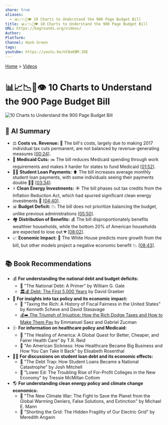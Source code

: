 ```yaml
---
share: true
aliases:
  - 📊📈📉📃👁️ 10 Charts to Understand the 900 Page Budget Bill
title: 📊📈📉📃👁️ 10 Charts to Understand the 900 Page Budget Bill
URL: https://bagrounds.org/videos/
Author: 
Platform: 
Channel: Hank Green
tags: 
youtube: https://youtu.be/UtBa6BM-2OE
---
```

[Home](../index.md) > [Videos](./index.md)  
# 📊📈📉📃👁️ 10 Charts to Understand the 900 Page Budget Bill  
![10 Charts to Understand the 900 Page Budget Bill](https://youtu.be/UtBa6BM-2OE)  
  
## 🤖 AI Summary  
* ⚖️ **Costs vs. Revenue:** 💸 The bill's costs, largely due to making 2017 individual tax cuts permanent, are not balanced by revenue-generating measures \[[00:24](http://www.youtube.com/watch?v=UtBa6BM-2OE&t=24)\].  
* 🏥 **Medicaid Cuts:** ✂️ The bill reduces Medicaid spending through work requirements and makes it harder for states to fund Medicaid \[[01:52](http://www.youtube.com/watch?v=UtBa6BM-2OE&t=112)\].  
* 🧑‍🎓 **Student Loan Payments:** ⬆️ The bill increases average monthly student loan payments, with some individuals seeing their payments double 💸💸 \[[03:34](http://www.youtube.com/watch?v=UtBa6BM-2OE&t=214)\].  
* ⚡ **Clean Energy Investments:** ☀️ The bill phases out tax credits from the Inflation Reduction Act, which had spurred significant clean energy investments 🌱 \[[04:40](http://www.youtube.com/watch?v=UtBa6BM-2OE&t=280)\].  
* 📊 **Budget Deficit:** 📉 The bill does not prioritize balancing the budget, unlike previous administrations \[[05:50](http://www.youtube.com/watch?v=UtBa6BM-2OE&t=350)\].  
* 🏘️ **Distribution of Benefits:** 💰 The bill disproportionately benefits wealthier households, while the bottom 20% of American households are expected to lose out 💔 \[[08:02](http://www.youtube.com/watch?v=UtBa6BM-2OE&t=482)\].  
* 📈 **Economic Impact:** 🤷 The White House predicts more growth from the bill, but other models project a negative economic benefit 📉 \[[08:43](http://www.youtube.com/watch?v=UtBa6BM-2OE&t=523)\].  
  
## 📚 Book Recommendations  
* 💰 **For understanding the national debt and budget deficits:**  
    * 📖 "The National Debt: A Primer" by William G. Gale  
    * [🏛️💰 Debt: The First 5,000 Years](../books/debt-the-first-5000-years.md) by David Graeber  
* 💸 **For insights into tax policy and its economic impact:**  
    * 📖 "Taxing the Rich: A History of Fiscal Fairness in the United States" by Kenneth Scheve and David Stasavage  
    * [💰➡️ The Triumph of Injustice: How the Rich Dodge Taxes and How to Make Them Pay](../books/the-triumph-of-injustice-how-the-rich-dodge-taxes-and-how-to-make-them-pay.md) by Emmanuel Saez and Gabriel Zucman  
* 🩺 **For information on healthcare policy and Medicaid:**  
    * 📖 "The Healing of America: A Global Quest for Better, Cheaper, and Fairer Health Care" by T.R. Reid  
    * 📖 "An American Sickness: How Healthcare Became Big Business and How You Can Take It Back" by Elisabeth Rosenthal  
* 🧑‍🎓 **For discussions on student loan debt and its economic effects:**  
    * 📖 "The Debt Trap: How Student Loans Became a National Catastrophe" by Josh Mitchell  
    * 📖 "Lower Ed: The Troubling Rise of For-Profit Colleges in the New Economy" by Tressie McMillan Cottom  
* 🌎 **For understanding clean energy policy and climate change economics:**  
    * 📖 "The New Climate War: The Fight to Save the Planet from the Global Warming Deniers, False Solutions, and Extinction" by Michael E. Mann  
    * 📖 "Shorting the Grid: The Hidden Fragility of Our Electric Grid" by Meredith Angwin